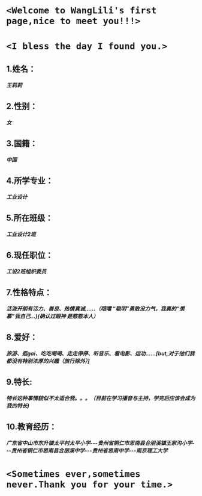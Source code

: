# `<Welcome to WangLili's first page,nice to meet you!!!>`
# `<I bless the day I found you.>`
## 1.姓名：
#### *王莉莉*
## 2.性别：
#### *女*
## 3.国籍：
#### *中国*
## 4.所学专业：
#### *工业设计*
## 5.所在班级：
#### *工业设计2班*
## 6.现任职位：
#### *工设2班组织委员*
## 7.性格特点：
#### *活泼开朗有活力、善良、热情真诚......（哦嚯 “聪明”勇敢没力气，我真的“羡慕”我自己...)(确认过眼神  是憨憨本人）*
## 8.爱好：
#### *旅游、逛gai、吃吃喝喝、走走停停、听音乐、看电影、运功......[but,对于他们我都没有特别浓厚的兴趣（旅行除外）]*
## 9.特长:
#### *特长这种事情貌似不太适合我。。。（目前在学习播音与主持，学完后应该会成为我的特长)*
## 10.教育经历：
#### *广东省中山市东升镇太平村太平小学---贵州省铜仁市思南县合朋溪镇王家沟小学---贵州省铜仁市思南县合朋溪中学---贵州省思南中学---南京理工大学*
# `<Sometimes ever,sometimes never.Thank you for your time.>`

